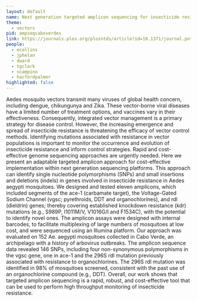 ```yaml
---
layout: default
name: Next generation targeted amplicon sequencing for insecticide resistance mutations in Aedes aegypti
theme: 
  - vectors
pid: ampseqcaboverdes
link: https://journals.plos.org/plosntds/article?id=10.1371/journal.pntd.0010935
people:
  - ecollins
  - jphelan
  - dward
  - tgclark
  - scampino
  - hacfordpalmer
highlighted: false
---
```


Aedes mosquito vectors transmit many viruses of global health concern, including dengue, chikungunya and Zika. These vector-borne viral diseases have a limited number of treatment options, and vaccines vary in their effectiveness. Consequently, integrated vector management is a primary strategy for disease control. However, the increasing emergence and spread of insecticide resistance is threatening the efficacy of vector control methods. Identifying mutations associated with resistance in vector populations is important to monitor the occurrence and evolution of insecticide resistance and inform control strategies. Rapid and cost-effective genome sequencing approaches are urgently needed. Here we present an adaptable targeted amplicon approach for cost-effective implementation within next generation sequencing platforms. This approach can identify single nucleotide polymorphisms (SNPs) and small insertions and deletions (indels) in genes involved in insecticide resistance in Aedes aegypti mosquitoes. We designed and tested eleven amplicons, which included segments of the ace-1 (carbamate target), the Voltage-Gated Sodium Channel (vgsc; pyrethroids, DDT and organochlorines), and rdl (dieldrin) genes; thereby covering established knockdown resistance (kdr) mutations (e.g., S989P, I1011M/V, V1016G/I and F1534C), with the potential to identify novel ones. The amplicon assays were designed with internal barcodes, to facilitate multiplexing of large numbers of mosquitoes at low cost, and were sequenced using an Illumina platform. Our approach was evaluated on 152 Ae. aegypti mosquitoes collected in Cabo Verde, an archipelago with a history of arbovirus outbreaks. The amplicon sequence data revealed 146 SNPs, including four non-synonymous polymorphisms in the vgsc gene, one in ace-1 and the 296S rdl mutation previously associated with resistance to organochlorines. The 296S rdl mutation was identified in 98% of mosquitoes screened, consistent with the past use of an organochlorine compound (e.g., DDT). Overall, our work shows that targeted amplicon sequencing is a rapid, robust, and cost-effective tool that can be used to perform high throughput monitoring of insecticide resistance.